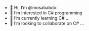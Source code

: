 - 👋 Hi, I’m @mosababdo
- 👀 I’m interested in C# programming 
- 🌱 I’m currently learning C# ...
- 💞️ I’m looking to collaborate on C# ...

<!---
mosababdo/mosababdo is a ✨ special ✨ repository because its `README.md` (this file) appears on your GitHub profile.
You can click the Preview link to take a look at your changes.
--->
